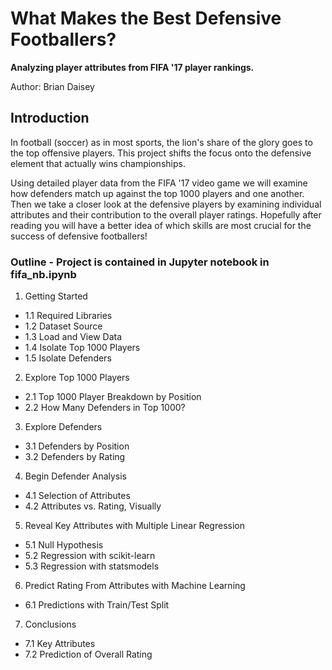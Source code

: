 # What Makes the Best Defensive Footballers?

**Analyzing player attributes from FIFA '17 player rankings.**

Author: Brian Daisey

## Introduction

In football (soccer) as in most sports, the lion's share of the glory goes to the top offensive players.  This project shifts the focus onto the defensive element that actually wins championships.  


Using detailed player data from the FIFA '17 video game we will examine how defenders match up against the top 1000 players and one another.  Then we take a closer look at the defensive players by examining individual attributes and their contribution to the overall player ratings.  Hopefully after reading you will have a better idea of which skills are most crucial for the success of defensive footballers!

### Outline - Project is contained in Jupyter notebook in fifa_nb.ipynb

1. Getting Started
  - 1.1 Required Libraries
  - 1.2 Dataset Source
  - 1.3 Load and View Data
  - 1.4 Isolate Top 1000 Players
  - 1.5 Isolate Defenders
2. Explore Top 1000 Players
  - 2.1 Top 1000 Player Breakdown by Position 
  - 2.2 How Many Defenders in Top 1000?
3. Explore Defenders
  - 3.1 Defenders by Position
  - 3.2 Defenders by Rating
4. Begin Defender Analysis
  - 4.1 Selection of Attributes 
  - 4.2 Attributes vs. Rating, Visually
5. Reveal Key Attributes with Multiple Linear Regression
  - 5.1 Null Hypothesis
  - 5.2 Regression with scikit-learn
  - 5.3 Regression with statsmodels
6. Predict Rating From Attributes with Machine Learning
  - 6.1 Predictions with Train/Test Split
7. Conclusions
  - 7.1 Key Attributes
  - 7.2 Prediction of Overall Rating
